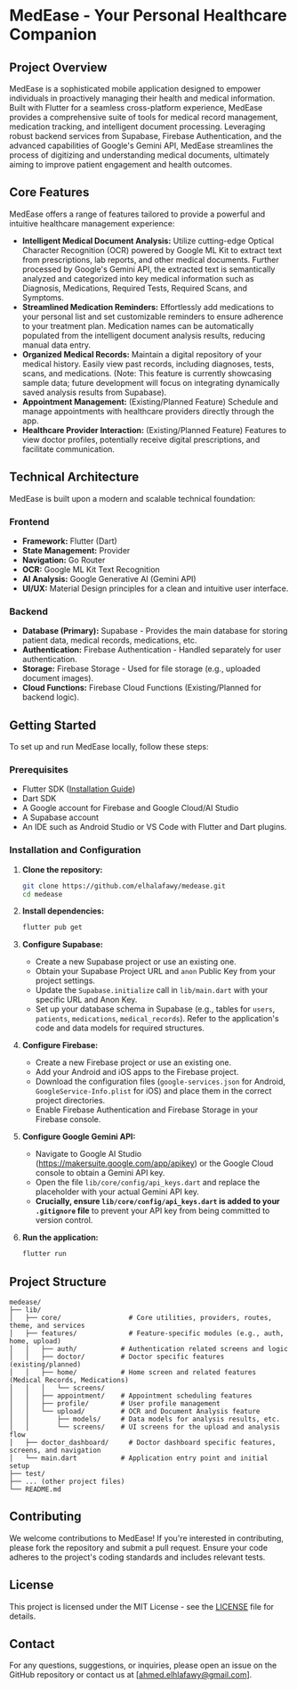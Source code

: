 # MedEase - Your Personal Healthcare Companion

## Project Overview

MedEase is a sophisticated mobile application designed to empower individuals in proactively managing their health and medical information. Built with Flutter for a seamless cross-platform experience, MedEase provides a comprehensive suite of tools for medical record management, medication tracking, and intelligent document processing. Leveraging robust backend services from Supabase, Firebase Authentication, and the advanced capabilities of Google's Gemini API, MedEase streamlines the process of digitizing and understanding medical documents, ultimately aiming to improve patient engagement and health outcomes.

## Core Features

MedEase offers a range of features tailored to provide a powerful and intuitive healthcare management experience:

*   **Intelligent Medical Document Analysis:** Utilize cutting-edge Optical Character Recognition (OCR) powered by Google ML Kit to extract text from prescriptions, lab reports, and other medical documents. Further processed by Google's Gemini API, the extracted text is semantically analyzed and categorized into key medical information such as Diagnosis, Medications, Required Tests, Required Scans, and Symptoms.
*   **Streamlined Medication Reminders:** Effortlessly add medications to your personal list and set customizable reminders to ensure adherence to your treatment plan. Medication names can be automatically populated from the intelligent document analysis results, reducing manual data entry.
*   **Organized Medical Records:** Maintain a digital repository of your medical history. Easily view past records, including diagnoses, tests, scans, and medications. (Note: This feature is currently showcasing sample data; future development will focus on integrating dynamically saved analysis results from Supabase).
*   **Appointment Management:** (Existing/Planned Feature) Schedule and manage appointments with healthcare providers directly through the app.
*   **Healthcare Provider Interaction:** (Existing/Planned Feature) Features to view doctor profiles, potentially receive digital prescriptions, and facilitate communication.

## Technical Architecture

MedEase is built upon a modern and scalable technical foundation:

### Frontend

*   **Framework:** Flutter (Dart)
*   **State Management:** Provider
*   **Navigation:** Go Router
*   **OCR:** Google ML Kit Text Recognition
*   **AI Analysis:** Google Generative AI (Gemini API)
*   **UI/UX:** Material Design principles for a clean and intuitive user interface.

### Backend

*   **Database (Primary):** Supabase - Provides the main database for storing patient data, medical records, medications, etc.
*   **Authentication:** Firebase Authentication - Handled separately for user authentication.
*   **Storage:** Firebase Storage - Used for file storage (e.g., uploaded document images).
*   **Cloud Functions:** Firebase Cloud Functions (Existing/Planned for backend logic).

## Getting Started

To set up and run MedEase locally, follow these steps:

### Prerequisites

*   Flutter SDK ([Installation Guide](https://flutter.dev/docs/get-started/install))
*   Dart SDK
*   A Google account for Firebase and Google Cloud/AI Studio
*   A Supabase account
*   An IDE such as Android Studio or VS Code with Flutter and Dart plugins.

### Installation and Configuration

1.  **Clone the repository:**
    ```bash
    git clone https://github.com/elhalafawy/medease.git
    cd medease
    ```

2.  **Install dependencies:**
    ```bash
    flutter pub get
    ```

3.  **Configure Supabase:**
    *   Create a new Supabase project or use an existing one.
    *   Obtain your Supabase Project URL and `anon` Public Key from your project settings.
    *   Update the `Supabase.initialize` call in `lib/main.dart` with your specific URL and Anon Key.
    *   Set up your database schema in Supabase (e.g., tables for `users`, `patients`, `medications`, `medical_records`). Refer to the application's code and data models for required structures.

4.  **Configure Firebase:**
    *   Create a new Firebase project or use an existing one.
    *   Add your Android and iOS apps to the Firebase project.
    *   Download the configuration files (`google-services.json` for Android, `GoogleService-Info.plist` for iOS) and place them in the correct project directories.
    *   Enable Firebase Authentication and Firebase Storage in your Firebase console.

5.  **Configure Google Gemini API:**
    *   Navigate to Google AI Studio (https://makersuite.google.com/app/apikey) or the Google Cloud console to obtain a Gemini API key.
    *   Open the file `lib/core/config/api_keys.dart` and replace the placeholder with your actual Gemini API key.
    *   **Crucially, ensure `lib/core/config/api_keys.dart` is added to your `.gitignore` file** to prevent your API key from being committed to version control.

6.  **Run the application:**
    ```bash
    flutter run
    ```

## Project Structure

```
medease/
├── lib/
│   ├── core/                 # Core utilities, providers, routes, theme, and services
│   ├── features/             # Feature-specific modules (e.g., auth, home, upload)
│   │   ├── auth/           # Authentication related screens and logic
│   │   ├── doctor/         # Doctor specific features (existing/planned)
│   │   ├── home/           # Home screen and related features (Medical Records, Medications)
│   │   │   └── screens/
│   │   ├── appointment/    # Appointment scheduling features
│   │   ├── profile/        # User profile management
│   │   └── upload/         # OCR and Document Analysis feature
│   │       ├── models/     # Data models for analysis results, etc.
│   │       └── screens/    # UI screens for the upload and analysis flow
│   ├── doctor_dashboard/     # Doctor dashboard specific features, screens, and navigation
│   └── main.dart           # Application entry point and initial setup
├── test/
├── ... (other project files)
└── README.md
```

## Contributing

We welcome contributions to MedEase! If you're interested in contributing, please fork the repository and submit a pull request. Ensure your code adheres to the project's coding standards and includes relevant tests.

## License

This project is licensed under the MIT License - see the [LICENSE](LICENSE) file for details.

## Contact

For any questions, suggestions, or inquiries, please open an issue on the GitHub repository or contact us at [ahmed.elhlafawy@gmail.com].